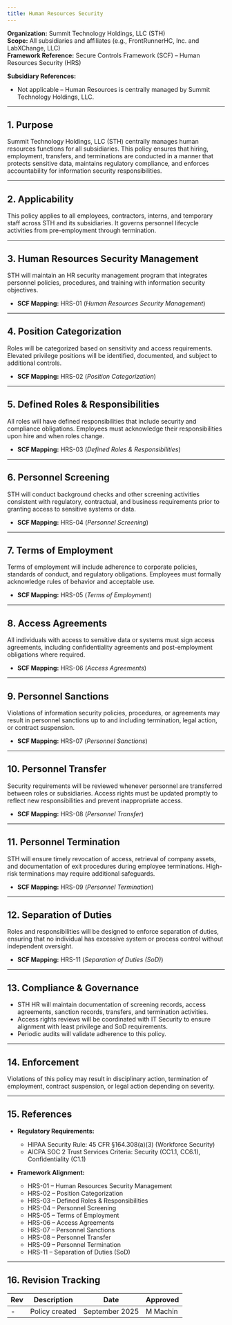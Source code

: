 ```yaml
---
title: Human Resources Security
---
```


**Organization:** Summit Technology Holdings, LLC (STH)  
**Scope:** All subsidiaries and affiliates (e.g., FrontRunnerHC, Inc. and LabXChange, LLC)  
**Framework Reference:** Secure Controls Framework (SCF) – Human Resources Security (HRS)

**Subsidiary References:**  

- Not applicable – Human Resources is centrally managed by Summit Technology Holdings, LLC.  

---

## 1. Purpose

Summit Technology Holdings, LLC (STH) centrally manages human resources functions for all subsidiaries. This policy ensures that hiring, employment, transfers, and terminations are conducted in a manner that protects sensitive data, maintains regulatory compliance, and enforces accountability for information security responsibilities.  

---

## 2. Applicability

This policy applies to all employees, contractors, interns, and temporary staff across STH and its subsidiaries. It governs personnel lifecycle activities from pre-employment through termination.  

---

## 3. Human Resources Security Management

STH will maintain an HR security management program that integrates personnel policies, procedures, and training with information security objectives.  

- **SCF Mapping:** HRS-01 (*Human Resources Security Management*)  

---

## 4. Position Categorization

Roles will be categorized based on sensitivity and access requirements. Elevated privilege positions will be identified, documented, and subject to additional controls.  

- **SCF Mapping:** HRS-02 (*Position Categorization*)  

---

## 5. Defined Roles & Responsibilities

All roles will have defined responsibilities that include security and compliance obligations. Employees must acknowledge their responsibilities upon hire and when roles change.  

- **SCF Mapping:** HRS-03 (*Defined Roles & Responsibilities*)  

---

## 6. Personnel Screening

STH will conduct background checks and other screening activities consistent with regulatory, contractual, and business requirements prior to granting access to sensitive systems or data.  

- **SCF Mapping:** HRS-04 (*Personnel Screening*)  

---

## 7. Terms of Employment

Terms of employment will include adherence to corporate policies, standards of conduct, and regulatory obligations. Employees must formally acknowledge rules of behavior and acceptable use.  

- **SCF Mapping:** HRS-05 (*Terms of Employment*)  

---

## 8. Access Agreements

All individuals with access to sensitive data or systems must sign access agreements, including confidentiality agreements and post-employment obligations where required.  

- **SCF Mapping:** HRS-06 (*Access Agreements*)  

---

## 9. Personnel Sanctions

Violations of information security policies, procedures, or agreements may result in personnel sanctions up to and including termination, legal action, or contract suspension.  

- **SCF Mapping:** HRS-07 (*Personnel Sanctions*)  

---

## 10. Personnel Transfer

Security requirements will be reviewed whenever personnel are transferred between roles or subsidiaries. Access rights must be updated promptly to reflect new responsibilities and prevent inappropriate access.  

- **SCF Mapping:** HRS-08 (*Personnel Transfer*)  

---

## 11. Personnel Termination

STH will ensure timely revocation of access, retrieval of company assets, and documentation of exit procedures during employee terminations. High-risk terminations may require additional safeguards.  

- **SCF Mapping:** HRS-09 (*Personnel Termination*)  

---

## 12. Separation of Duties

Roles and responsibilities will be designed to enforce separation of duties, ensuring that no individual has excessive system or process control without independent oversight.  

- **SCF Mapping:** HRS-11 (*Separation of Duties (SoD)*)  

---

## 13. Compliance & Governance

- STH HR will maintain documentation of screening records, access agreements, sanction records, transfers, and termination activities.  
- Access rights reviews will be coordinated with IT Security to ensure alignment with least privilege and SoD requirements.  
- Periodic audits will validate adherence to this policy.  

---

## 14. Enforcement

Violations of this policy may result in disciplinary action, termination of employment, contract suspension, or legal action depending on severity.  

---

## 15. References

- **Regulatory Requirements:**  
  - HIPAA Security Rule: 45 CFR §164.308(a)(3) (Workforce Security)  
  - AICPA SOC 2 Trust Services Criteria: Security (CC1.1, CC6.1), Confidentiality (C1.1)  

- **Framework Alignment:**  
  - HRS-01 – Human Resources Security Management  
  - HRS-02 – Position Categorization  
  - HRS-03 – Defined Roles & Responsibilities  
  - HRS-04 – Personnel Screening  
  - HRS-05 – Terms of Employment  
  - HRS-06 – Access Agreements  
  - HRS-07 – Personnel Sanctions  
  - HRS-08 – Personnel Transfer  
  - HRS-09 – Personnel Termination  
  - HRS-11 – Separation of Duties (SoD)  

---

## 16. Revision Tracking

| Rev | Description   | Date          | Approved |
| --- | ------------- | ------------- | -------- |
| -   | Policy created | September 2025 | M Machin |
